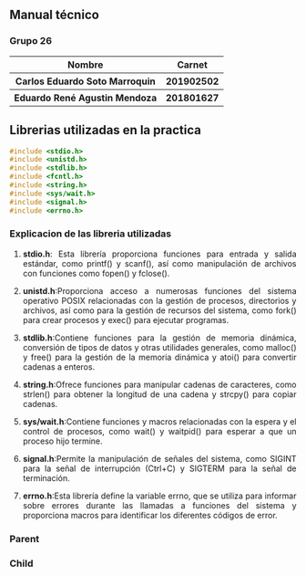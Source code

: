## Manual técnico

### Grupo 26

<table>
    <thead>
        <tr>
            <th>Nombre</th>
            <th>Carnet</th>
        </tr>
    </thead>
    <tbody>
        <tr>
            <th>Carlos Eduardo Soto Marroquin</th>
            <th>201902502</th>
        </tr>
        <tr>
            <th>Eduardo René Agustin Mendoza</th>
            <th>201801627</th>
        </tr>
    </tbody>
</table>

## Librerias utilizadas en la practica

```c
#include <stdio.h>
#include <unistd.h>
#include <stdlib.h>
#include <fcntl.h>
#include <string.h>
#include <sys/wait.h>
#include <signal.h>
#include <errno.h>
```

### Explicacion de las libreria utilizadas

<ol>
  <li><p align="justify"><b>stdio.h</b>: Esta librería proporciona funciones para entrada y salida estándar, como printf() y scanf(), así como manipulación de archivos con funciones como fopen() y fclose().</p></li>
  <li><p align="justify"><b>unistd.h</b>:Proporciona acceso a numerosas funciones del sistema operativo POSIX relacionadas con la gestión de procesos, directorios y archivos, así como para la gestión de recursos del sistema, como fork() para crear procesos y exec() para ejecutar programas.</p></li>
  <li><p align="justify"><b>stdlib.h</b>:Contiene funciones para la gestión de memoria dinámica, conversión de tipos de datos y otras utilidades generales, como malloc() y free() para la gestión de la memoria dinámica y atoi() para convertir cadenas a enteros.</p></li>
  <li><p align="justify"><b>string.h</b>:Ofrece funciones para manipular cadenas de caracteres, como strlen() para obtener la longitud de una cadena y strcpy() para copiar cadenas.</p></li>
  <li><p align="justify"><b>sys/wait.h</b>:Contiene funciones y macros relacionadas con la espera y el control de procesos, como wait() y waitpid() para esperar a que un proceso hijo termine.</p></li>
  <li><p align="justify"><b>signal.h</b>:Permite la manipulación de señales del sistema, como SIGINT para la señal de interrupción (Ctrl+C) y SIGTERM para la señal de terminación.</p></li>
  <li><p align="justify"><b>errno.h</b>:Esta librería define la variable errno, que se utiliza para informar sobre errores durante las llamadas a funciones del sistema y proporciona macros para identificar los diferentes códigos de error.</p></li>
</ol>

### Parent


### Child